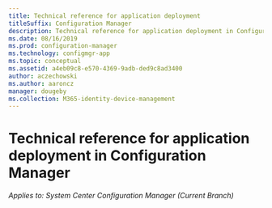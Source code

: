 ```yaml
---
title: Technical reference for application deployment
titleSuffix: Configuration Manager
description: Technical reference for application deployment in Configuration Manager.
ms.date: 08/16/2019
ms.prod: configuration-manager
ms.technology: configmgr-app
ms.topic: conceptual
ms.assetid: a4eb09c8-e570-4369-9adb-ded9c8ad3400
author: aczechowski
ms.author: aaroncz
manager: dougeby
ms.collection: M365-identity-device-management
---
```


# Technical reference for application deployment in Configuration Manager

*Applies to: System Center Configuration Manager (Current Branch)*